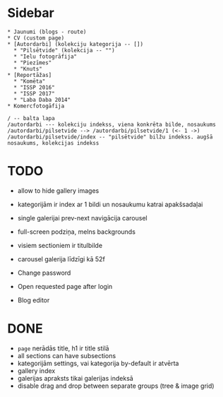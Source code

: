 # Sidebar

``` plain
* Jaunumi (blogs - route)
* CV (custom page)
* [Autordarbi] (kolekciju kategorija -- [])
  * "Pilsētvide" (kolekcija -- "")
  * "Ielu fotogrāfija"
  * "Piezīmes"
  * "Knuts"
* [Reportāžas]
  * "Komēta"
  * "ISSP 2016"
  * "ISSP 2017"
  * "Laba Daba 2014"
* Komercfotogāfija
```

``` plain
/ -- balta lapa
/autordarbi --- kolekciju indekss, viena konkrēta bilde, nosaukums
/autordarbi/pilsetvide --> /autordarbi/pilsetvide/1 (<- 1 ->)
/autordarbi/pilsetvide/index -- "pilsētvide" bilžu indekss. augšā nosaukums, kolekcijas indekss
```

# TODO

* allow to hide gallery images
* kategorijām ir index ar 1 bildi un nosaukumu katrai apakšsadaļai
* single galerijai prev-next navigācija carousel
* full-screen podziņa, melns backgrounds
* visiem sectioniem ir titulbilde
* carousel galerija līdzīgi kā 52f

* Change password
* Open requested page after login
* Blog editor

# DONE

* `page` nerādās title, h1 ir title stilā
* all sections can have subsections
* kategorijām settings, vai kategorija by-default ir atvērta
* gallery index
* galerijas apraksts tikai galerijas indeksā
* disable drag and drop between separate groups (tree & image grid)
